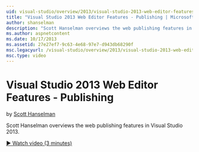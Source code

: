 ```yaml
---
uid: visual-studio/overview/2013/visual-studio-2013-web-editor-features-publishing
title: "Visual Studio 2013 Web Editor Features - Publishing | Microsoft Docs"
author: shanselman
description: "Scott Hanselman overviews the web publishing features in Visual Studio 2013."
ms.author: aspnetcontent
ms.date: 10/17/2013
ms.assetid: 27e27ef7-9c63-4e68-97e7-d943db68290f
msc.legacyurl: /visual-studio/overview/2013/visual-studio-2013-web-editor-features-publishing
msc.type: video
---
```

Visual Studio 2013 Web Editor Features - Publishing
====================
by [Scott Hanselman](https://github.com/shanselman)

Scott Hanselman overviews the web publishing features in Visual Studio 2013.

[&#9654; Watch video (3 minutes)](https://channel9.msdn.com/Blogs/ASP-NET-Site-Videos/visual-studio-2013-web-editor-features-publishing)
